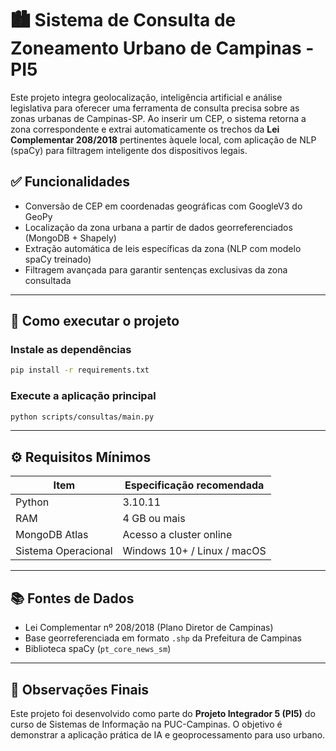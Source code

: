 # 🏙️ Sistema de Consulta de Zoneamento Urbano de Campinas - PI5

Este projeto integra geolocalização, inteligência artificial e análise legislativa para oferecer uma ferramenta de consulta precisa sobre as zonas urbanas de Campinas-SP. Ao inserir um CEP, o sistema retorna a zona correspondente e extrai automaticamente os trechos da **Lei Complementar 208/2018** pertinentes àquele local, com aplicação de NLP (spaCy) para filtragem inteligente dos dispositivos legais.

## ✅ Funcionalidades

- Conversão de CEP em coordenadas geográficas com GoogleV3 do GeoPy
- Localização da zona urbana a partir de dados georreferenciados (MongoDB + Shapely)
- Extração automática de leis específicas da zona (NLP com modelo spaCy treinado)
- Filtragem avançada para garantir sentenças exclusivas da zona consultada

---

## 🚀 Como executar o projeto

### Instale as dependências

```bash
pip install -r requirements.txt
```

### Execute a aplicação principal

```bash
python scripts/consultas/main.py
```

---

## ⚙️ Requisitos Mínimos

| Item                | Especificação recomendada         |
|---------------------|-----------------------------------|
| Python              | 3.10.11                           |
| RAM                 | 4 GB ou mais                      |
| MongoDB Atlas       | Acesso a cluster online           |
| Sistema Operacional | Windows 10+ / Linux / macOS       |

---

## 📚 Fontes de Dados

- Lei Complementar nº 208/2018 (Plano Diretor de Campinas)
- Base georreferenciada em formato `.shp` da Prefeitura de Campinas
- Biblioteca spaCy (`pt_core_news_sm`)

---

## 📢 Observações Finais

Este projeto foi desenvolvido como parte do **Projeto Integrador 5 (PI5)** do curso de Sistemas de Informação na PUC-Campinas. O objetivo é demonstrar a aplicação prática de IA e geoprocessamento para uso urbano.

